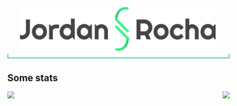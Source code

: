 <p align="center">
    <img src="https://github.com/rochajg/rochajg/raw/master/images/logo-text.png" alt="Jordan Rocha"/>
    <img src="https://github.com/rochajg/rochajg/raw/master/images/bar-separator.svg" alt="_"/>
</p>

## Some stats
<p align="center">
  <img align="left" src="https://github-readme-stats.vercel.app/api/top-langs/?username=rochajg&theme=dracula" />
  <img align="right" src="https://github-readme-stats.vercel.app/api?username=rochajg&show_icons=true&count_private=true&line_height=40&theme=dracula" />
</p> 